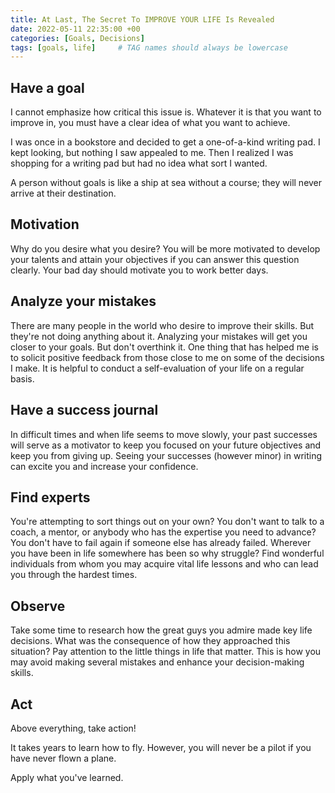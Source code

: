 ```yaml
---
title: At Last, The Secret To IMPROVE YOUR LIFE Is Revealed
date: 2022-05-11 22:35:00 +00
categories: [Goals, Decisions]
tags: [goals, life]     # TAG names should always be lowercase
---
```

## Have a goal

I cannot emphasize how critical this issue is. Whatever it is that you want to improve in, you must have a clear idea of what you want to achieve.

I was once in a bookstore and decided to get a one-of-a-kind writing pad. I kept looking, but nothing I saw appealed to me. Then I realized I was shopping for a writing pad but had no idea what sort I wanted.

A person without goals is like a ship at sea without a course; they will never arrive at their destination.

## Motivation

Why do you desire what you desire? You will be more motivated to develop your talents and attain your objectives if you can answer this question clearly. Your bad day should motivate you to work better days.

## Analyze your mistakes

There are many people in the world who desire to improve their skills. But they're not doing anything about it. Analyzing your mistakes will get you closer to your goals. But don't overthink it. One thing that has helped me is to solicit positive feedback from those close to me on some of the decisions I make. It is helpful to conduct a self-evaluation of your life on a regular basis.

## Have a success journal

In difficult times and when life seems to move slowly, your past successes will serve as a motivator to keep you focused on your future objectives and keep you from giving up. Seeing your successes (however minor) in writing can excite you and increase your confidence.

## Find experts

You're attempting to sort things out on your own? You don't want to talk to a coach, a mentor, or anybody who has the expertise you need to advance? You don't have to fail again if someone else has already failed. Wherever you have been in life somewhere has been so why struggle? Find wonderful individuals from whom you may acquire vital life lessons and who can lead you through the hardest times.

## Observe

Take some time to research how the great guys you admire made key life decisions. What was the consequence of how they approached this situation? Pay attention to the little things in life that matter. This is how you may avoid making several mistakes and enhance your decision-making skills.

## Act

Above everything, take action!

It takes years to learn how to fly. However, you will never be a pilot if you have never flown a plane.

Apply what you've learned.
